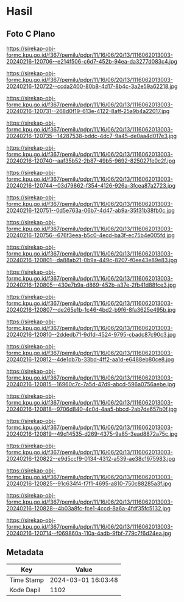 # Hasil

## Foto C Plano

https://sirekap-obj-formc.kpu.go.id/f367/pemilu/pdpr/11/16/06/20/13/1116062013003-20240216-120706--e214f506-c6d7-452b-94ea-da3277d083c4.jpg

https://sirekap-obj-formc.kpu.go.id/f367/pemilu/pdpr/11/16/06/20/13/1116062013003-20240216-120722--ccda2400-80b8-4d17-8b4c-3a2e59a62218.jpg

https://sirekap-obj-formc.kpu.go.id/f367/pemilu/pdpr/11/16/06/20/13/1116062013003-20240216-120731--268d0f19-613e-4122-8aff-25a9b4a22017.jpg

https://sirekap-obj-formc.kpu.go.id/f367/pemilu/pdpr/11/16/06/20/13/1116062013003-20240216-120735--14287538-bddc-4dc7-9a45-de0aa4d017e3.jpg

https://sirekap-obj-formc.kpu.go.id/f367/pemilu/pdpr/11/16/06/20/13/1116062013003-20240216-120740--aaf35b52-2b87-49b5-9692-825027fe0c2f.jpg

https://sirekap-obj-formc.kpu.go.id/f367/pemilu/pdpr/11/16/06/20/13/1116062013003-20240216-120744--03d79862-f354-4126-926a-3fcea87a2723.jpg

https://sirekap-obj-formc.kpu.go.id/f367/pemilu/pdpr/11/16/06/20/13/1116062013003-20240216-120751--0d5e763a-06b7-4d47-ab9a-35f31b38fb0c.jpg

https://sirekap-obj-formc.kpu.go.id/f367/pemilu/pdpr/11/16/06/20/13/1116062013003-20240216-120756--676f3eea-b5c0-4ecd-ba3f-ec75b4e005fd.jpg

https://sirekap-obj-formc.kpu.go.id/f367/pemilu/pdpr/11/16/06/20/13/1116062013003-20240216-120801--da88ab21-0b9a-449c-8207-f0ee43e89e83.jpg

https://sirekap-obj-formc.kpu.go.id/f367/pemilu/pdpr/11/16/06/20/13/1116062013003-20240216-120805--430e7b9a-d869-452b-a37e-2fb41d88fce3.jpg

https://sirekap-obj-formc.kpu.go.id/f367/pemilu/pdpr/11/16/06/20/13/1116062013003-20240216-120807--de265e1b-1c46-4bd2-b9f6-8fa3625e495b.jpg

https://sirekap-obj-formc.kpu.go.id/f367/pemilu/pdpr/11/16/06/20/13/1116062013003-20240216-120810--2ddedb71-9d1d-4524-9795-cbadc87c90c3.jpg

https://sirekap-obj-formc.kpu.go.id/f367/pemilu/pdpr/11/16/06/20/13/1116062013003-20240216-120812--4de1db7b-33bd-4ff2-aa1d-e6488eb80ce8.jpg

https://sirekap-obj-formc.kpu.go.id/f367/pemilu/pdpr/11/16/06/20/13/1116062013003-20240216-120815--16960c7c-7a5d-47d9-abcd-596a0756aebe.jpg

https://sirekap-obj-formc.kpu.go.id/f367/pemilu/pdpr/11/16/06/20/13/1116062013003-20240216-120818--9706d840-4c0d-4aa5-bbcd-2ab7de657b0f.jpg

https://sirekap-obj-formc.kpu.go.id/f367/pemilu/pdpr/11/16/06/20/13/1116062013003-20240216-120819--49d14535-d269-4375-9a85-3ead8872a75c.jpg

https://sirekap-obj-formc.kpu.go.id/f367/pemilu/pdpr/11/16/06/20/13/1116062013003-20240216-120822--e9d5ccf9-0134-4312-a539-ae38c1975983.jpg

https://sirekap-obj-formc.kpu.go.id/f367/pemilu/pdpr/11/16/06/20/13/1116062013003-20240216-120825--91c634f4-f7f1-4695-a810-750c88285a3f.jpg

https://sirekap-obj-formc.kpu.go.id/f367/pemilu/pdpr/11/16/06/20/13/1116062013003-20240216-120828--4b03a8fc-fce1-4ccd-8a6a-4fdf35fc5132.jpg

https://sirekap-obj-formc.kpu.go.id/f367/pemilu/pdpr/11/16/06/20/13/1116062013003-20240216-120714--f069860a-110a-4adb-9fbf-779c7f6d24ea.jpg


## Metadata

| Key        | Value               |
| ---------- | ------------------- |
| Time Stamp | 2024-03-01 16:03:48 |
| Kode Dapil | 1102                |



